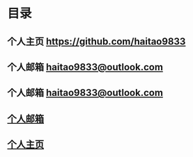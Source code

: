 # 目录

## 个人主页 https://github.com/haitao9833

## 个人邮箱 haitao9833@outlook.com

## 个人邮箱 <haitao9833@outlook.com>

## [个人邮箱](haitao9833@outlook.com)

## [个人主页](https://github.com/haitao9833)
